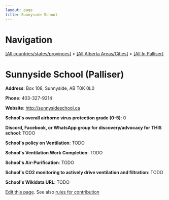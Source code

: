 ```yaml
---
layout: page
title: Sunnyside School
---
```

# Navigation

[[All countries/states/provinces]](../../..) > [[All Alberta Areas/Cities]](../..) > [[All In Palliser]](..)

# Sunnyside School (Palliser)

**Address**: Box 108, Sunnyside, AB T0K 0L0

**Phone**: 403-327-9214

**Website**: <http://sunnysideschool.ca>

**School's overall airborne virus protection grade (0-5)**: 0

**Discord, Facebook, or WhatsApp group for discovery/advocacy for THIS school**: TODO

**School's policy on Ventilation**: TODO

**School's Ventilation Work Completion**: TODO

**School's Air-Purification**: TODO

**School's CO2 monitoring to actively drive ventilation and filtration**: TODO

**School's Wikidata URL**: TODO


[Edit this page](https://github.com/ventilate-schools/AB/edit/main/./Palliser/Sunnyside_School.md). See also [rules for contribution](../../../contribution-rules/)